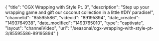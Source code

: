 {
    "title": "OGX Wrapping with Style Pt. 3",
    "description": "Step up your wrapping game and gift our coconut collection in a little #DIY paradise!",
    "channelid": "85595586",
    "videoid": "89195894",
    "date_created": "1493764938",
    "date_modified": "1493765010",
    "type": "captivate",
    "layout": "channelVideo",
    "url": "\/seasonal\/ogx-wrapping-with-style-pt-3\/85595586-89195894"
}